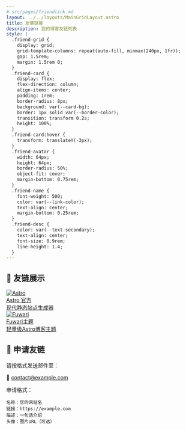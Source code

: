 ```yaml
---
# src/pages/friendlink.md
layout: ../../layouts/MainGridLayout.astro
title: 友情链接
description: 我的博客友链列表
style: |
  .friend-grid {
    display: grid;
    grid-template-columns: repeat(auto-fill, minmax(240px, 1fr));
    gap: 1.5rem;
    margin: 1.5rem 0;
  }
  .friend-card {
    display: flex;
    flex-direction: column;
    align-items: center;
    padding: 1rem;
    border-radius: 8px;
    background: var(--card-bg);
    border: 1px solid var(--border-color);
    transition: transform 0.2s;
    height: 100%;
  }
  .friend-card:hover {
    transform: translateY(-3px);
  }
  .friend-avatar {
    width: 64px;
    height: 64px;
    border-radius: 50%;
    object-fit: cover;
    margin-bottom: 0.75rem;
  }
  .friend-name {
    font-weight: 500;
    color: var(--link-color);
    text-align: center;
    margin-bottom: 0.25rem;
  }
  .friend-desc {
    color: var(--text-secondary);
    text-align: center;
    font-size: 0.9rem;
    line-height: 1.4;
  }
---
```


## 🎯 友链展示

<div class="friend-grid">
  <!-- 友链卡片1 -->
  <a href="https://astro.build" target="_blank" rel="noopener" class="friend-card">
    <img class="friend-avatar" src="https://astro.build/favicon.svg" alt="Astro">
    <div class="friend-name">Astro 官方</div>
    <div class="friend-desc">现代静态站点生成器</div>
  </a>

  <!-- 友链卡片2 -->
  <a href="https://github.com/saicaca/fuwari" target="_blank" rel="noopener" class="friend-card">
    <img class="friend-avatar" src="https://github.githubassets.com/favicons/favicon.png" alt="Fuwari">
    <div class="friend-name">Fuwari主题</div>
    <div class="friend-desc">轻量级Astro博客主题</div>
  </a>
</div>

## 📝 申请友链
请按格式发送邮件至：

📮 [contact@example.com](mailto:contact@example.com?subject=友链申请&body=名称：您的网站名%0A链接：https://example.com%0A描述：一句话介绍%0A头像：图片URL（可选）)

申请格式：
```plaintext
名称：您的网站名
链接：https://example.com
描述：一句话介绍
头像：图片URL（可选）